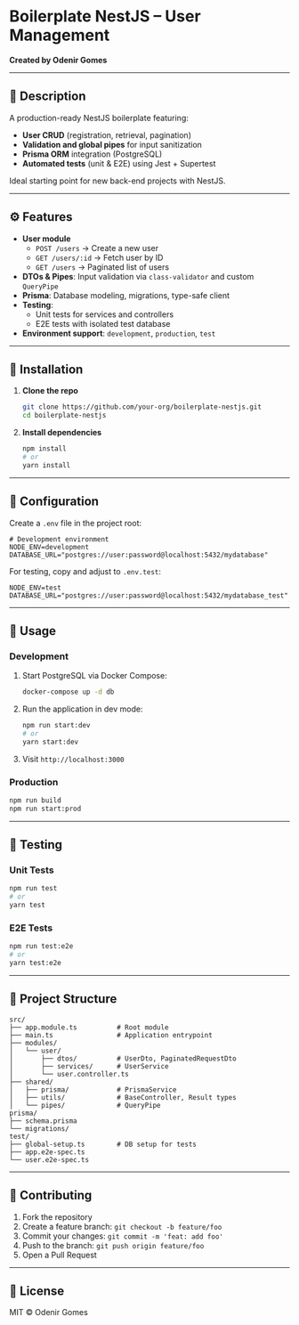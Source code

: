 # Boilerplate NestJS – User Management

**Created by Odenir Gomes**

---

## 📄 Description

A production-ready NestJS boilerplate featuring:

- **User CRUD** (registration, retrieval, pagination)
- **Validation and global pipes** for input sanitization
- **Prisma ORM** integration (PostgreSQL)
- **Automated tests** (unit & E2E) using Jest + Supertest

Ideal starting point for new back-end projects with NestJS.

---

## ⚙️ Features

- **User module**
  - `POST /users` → Create a new user
  - `GET /users/:id` → Fetch user by ID
  - `GET /users` → Paginated list of users
- **DTOs & Pipes**: Input validation via `class-validator` and custom `QueryPipe`
- **Prisma**: Database modeling, migrations, type-safe client
- **Testing**:
  - Unit tests for services and controllers
  - E2E tests with isolated test database
- **Environment support**: `development`, `production`, `test`

---

## 🚀 Installation

1. **Clone the repo**
   ```bash
   git clone https://github.com/your-org/boilerplate-nestjs.git
   cd boilerplate-nestjs
   ```
2. **Install dependencies**
   ```bash
   npm install
   # or
   yarn install
   ```

---

## 🔧 Configuration

Create a `.env` file in the project root:

```env
# Development environment
NODE_ENV=development
DATABASE_URL="postgres://user:password@localhost:5432/mydatabase"
```

For testing, copy and adjust to `.env.test`:

```env
NODE_ENV=test
DATABASE_URL="postgres://user:password@localhost:5432/mydatabase_test"
```

---

## 🏃 Usage

### Development

1. Start PostgreSQL via Docker Compose:
   ```bash
   docker-compose up -d db
   ```
2. Run the application in dev mode:
   ```bash
   npm run start:dev
   # or
   yarn start:dev
   ```
3. Visit `http://localhost:3000`

### Production

```bash
npm run build
npm run start:prod
```

---

## 🧪 Testing

### Unit Tests

```bash
npm run test
# or
yarn test
```

### E2E Tests

```bash
npm run test:e2e
# or
yarn test:e2e
```

---

## 📂 Project Structure

```
src/
├── app.module.ts          # Root module
├── main.ts                # Application entrypoint
├── modules/
│   └── user/
│       ├── dtos/          # UserDto, PaginatedRequestDto
│       ├── services/      # UserService
│       └── user.controller.ts
├── shared/
│   ├── prisma/            # PrismaService
│   ├── utils/             # BaseController, Result types
│   └── pipes/             # QueryPipe
prisma/
├── schema.prisma
└── migrations/
test/
├── global-setup.ts        # DB setup for tests
├── app.e2e-spec.ts
└── user.e2e-spec.ts
```

---

## 🤝 Contributing

1. Fork the repository
2. Create a feature branch: `git checkout -b feature/foo`
3. Commit your changes: `git commit -m 'feat: add foo'`
4. Push to the branch: `git push origin feature/foo`
5. Open a Pull Request

---

## 📝 License

MIT © Odenir Gomes


